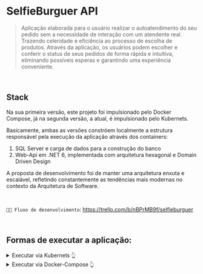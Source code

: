 ﻿# SelfieBurguer API

> Aplicação elaborada para o usuário realizar o autoatendimento do seu pedido sem a necessidade de interação com um atendente real. Trazendo celeridade e eficiência ao processo de escolha de produtos. Através da aplicação, os usuários podem escolher e conferir o status de seus pedidos de forma rápida e intuitiva, eliminando possíveis esperas e garantindo uma experiência conveniente.

<br>

## Stack

Na sua primeira versão, este projeto foi impulsionado pelo Docker Compose, já na segunda versão, a atual, é impulsionado pelo Kubernets.

Basicamente, ambas as versões constróem localmente a estrutura responsável pela execução da aplicação através dos containers:
1. SQL Server e carga de dados para a construção do banco
2. Web-Api em .NET 6, implementada com arquitetura hexagonal e Domain Driven Design

A proposta de desenvolvimento foi de manter uma arquitetura enxuta e escalável, refletindo constantemente as tendências mais modernas no contexto da Arquitetura de Software.

<br>

``🧑‍💻 Fluxo de desenvolvimento``: https://trello.com/b/nBPrMB9f/selfieburguer

<br>


## Formas de executar a aplicação:


<details>
<summary>Executar via Kubernets 👆</summary>

É necessário ter o `kubectl` instalado para seguir com o procedimento a seguir.

O kubectl é o utilitário de linha de comando que permite interagir com clusters Kubernetes.

Siga a documentação oficial para instalar: 
`Linux/Mac:` https://kubernetes.io/pt-br/docs/tasks/tools/install-kubectl-linux/
`Windows:`https://kubernetes.io/docs/tasks/tools/install-kubectl-windows/

<br>

Após clonar o projeto, abra-o em um terminal de sua preferência, acesse o diretório raiz e execute o seguinte comando: `./ambiente-scripts/k8s-iniciar.sh`.

Explicando, o comando a cima cria/atualiza os recursos no cluster de acordo com as definições fornecidas nos manifestos `yaml`:

```sh
kubectl apply -f k8s/mssql-deployment.yaml;
kubectl apply -f k8s/mssql-service.yaml;
kubectl apply -f k8s/app-deployment.yaml;
kubectl apply -f k8s/app-service.yaml
```

Caso a execução tenha sido realizada com sucesso, a aplicação estará executando localmente na sua máquina. Para conferi-la, acesse no seu navegador: http://localhost/swagger

Caso não tenha funcionado, você precisará criar uma conexão direta entre uma porta local em sua máquina e uma porta dentro de um pod em execução. Para isto, utilize o recurso 'port-forward': 

Volte ao terminal e execute: `kubectl port-forward service/app-service 32386:80`

Vá até o navegador e acesse a url com a porta `32386` mapeada: http://localhost:32386/swagger

<br>

</details>


<details>
<summary>Executar via Docker-Compose 👆</summary>

## 👨‍💻 Instruções de execução no terminal
Abra o terminal de sua preferência, clone o projeto e acesse o diretório raiz.

Execute o comando `./ambiente-scripts/dcompose-iniciar.ps1` (Windows com WSL2) ou `./ambiente-scripts/dcompose-iniciar.sh` (Linux e Mac) para buildar a aplicação:

```sh
# Os arquivos de script "ambiente-scripts/dcompose-iniciar.ps1" e "ambiente-scripts/dcompose-iniciar.sh" executam:
docker-compose -f .\docker-compose.yml up
```

<div style="text-align:center;">
	<img src="./assets/1.png">
</div>

<br>
<br>

Abra seu navegador e acesse a documentação da aplicação pela url `http://localhost:8001/swagger`.

<div style="text-align:center;">
	<img src="./assets/2.png">
</div>

<br>
<br>

⚠️ Para finalizar os containers, digite `CTRL+C` no terminal e em seguida execute o comando `./ambiente-scripts/dcompose-parar.ps1` (Windows com WSL2) ou `./ambiente-scripts/dcompose-parar.sh` (Linux e Mac).

```sh
# Os arquivos de script "ambiente-scripts/dcompose-parar.ps1" e "ambiente-scripts/dcompose-parar.sh" executam:
docker-compose -f .\docker-compose.yml down ; docker rm $(docker ps -q --filter status=exited) ;  docker ps -a
```

<div style="text-align:center;">
	<img src="./assets/3.png">
</div>
<hr>
<br>

## 🆚 Instruções de execução no visual studio
No Gerenciador de Soluções, localize o arquivo `docker-compose`:
<div style="text-align:center;">
	<img src="./assets/4.png">
</div>

<br>
<br>


Clique com o botão direito em cima dele e marque a opção "Definir projeto de inicialização":
<div style="text-align:center;">
	<img src="./assets/5.png">
</div>

<br>
<br>

Em seguida, clique no ícone de "play" verde do Docker Compose, localizado no centro superior da IDE:
<div style="text-align:center;">
	<img src="./assets/6.png">
</div>

<br>
<br>

Aguarde alguns instantes até que o navegador abra automaticamente o swagger da aplicação.

</details>
